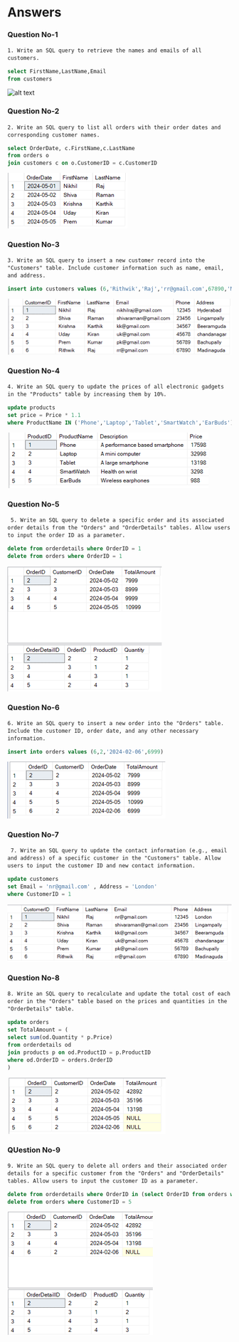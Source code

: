 # Answers

### Question No-1

`1. Write an SQL query to retrieve the names and emails of all customers.
`

```sql
select FirstName,LastName,Email
from customers
```

![alt text](q-1and.png)

### Question No-2

`2. Write an SQL query to list all orders with their order dates and corresponding customer names.
`

```sql
select OrderDate, c.FirstName,c.LastName
from orders o
join customers c on o.CustomerID = c.CustomerID
```

![alt text](q-2ans.png)

### Question No-3

`3. Write an SQL query to insert a new customer record into the "Customers" table. Include customer information such as name, email, and address.
`

```sql
insert into customers values (6,'Rithwik','Raj','rr@gmail.com',67890,'Madinaguda')
```

![alt text](q-3ans.png)

### Question No-4

`4. Write an SQL query to update the prices of all electronic gadgets in the "Products" table by increasing them by 10%.
`

```sql
update products
set price = Price * 1.1
where ProductName IN ('Phone','Laptop','Tablet','SmartWatch','EarBuds')
```

![alt text](q-4ans.png)

### Question No-5

`
5. Write an SQL query to delete a specific order and its associated order details from the "Orders" and "OrderDetails" tables. Allow users to input the order ID as a parameter.`

```sql
delete from orderdetails where OrderID = 1
delete from orders where OrderID = 1
```

![alt text](q-5ans.png)

### Question No-6

`6. Write an SQL query to insert a new order into the "Orders" table. Include the customer ID, order date, and any other necessary information.
`

```sql
insert into orders values (6,2,'2024-02-06',6999)
```

![alt text](q-6ans.png)

### Question No-7

`
7. Write an SQL query to update the contact information (e.g., email and address) of a specific customer in the "Customers" table. Allow users to input the customer ID and new contact information.`

```sql
update customers
set Email = 'nr@gmail.com' , Address = 'London'
where CustomerID = 1
```

![alt text](q-7ans.png)

### Question No-8

`8. Write an SQL query to recalculate and update the total cost of each order in the "Orders" table based on the prices and quantities in the "OrderDetails" table.
`

```sql
update orders
set TotalAmount = (
select sum(od.Quantity * p.Price)
from orderdetails od
join products p on od.ProductID = p.ProductID
where od.OrderID = orders.OrderID
)
```

![alt text](q-8ans.png)

### QUestion No-9

`9. Write an SQL query to delete all orders and their associated order details for a specific customer from the "Orders" and "OrderDetails" tables. Allow users to input the customer ID as a parameter.
`

```sql
delete from orderdetails where OrderID in (select OrderID from orders where CustomerID = 5)
delete from orders where CustomerID = 5
```

![alt text](q-9ans.png)
